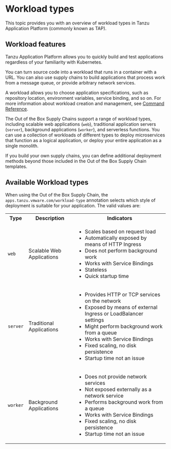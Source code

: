 # Workload types

This topic provides you with an overview of workload types in Tanzu Application Platform (commonly
known as TAP).

## Workload features

Tanzu Application Platform allows you to quickly build and test applications regardless of your familiarity with Kubernetes.

You can turn source code into a workload that runs in a container with a URL.
You can also use supply chains to build applications that process work from a message queue,
or provide arbitrary network services.

A workload allows you to choose application specifications, such as
repository location, environment variables, service binding, and so on.
For more information about workload creation and management, see
[Command Reference](../cli-plugins/apps/command-reference.md).

The Out of the Box Supply Chains support a range of workload types,
including scalable web applications (`web`), traditional application
servers (`server`), background applications (`worker`), and serverless
functions.  You can use a collection of workloads of different types
to deploy microservices that function as a logical application, or
deploy your entire application as a single monolith.

If you build your own supply chains, you can define additional
deployment methods beyond those included in the Out of the Box Supply Chain
templates.

## <a id="types"></a> Available Workload types

When using the Out of the Box Supply Chain, the `apps.tanzu.vmware.com/workload-type` annotation
selects which style of deployment is suitable for your application. The valid values are:

<table>
<tr>
  <th>Type</th>
  <th>Description</th>
  <th>Indicators</th>
</tr>
<tr>
  <td><code>web<code></td>
  <td>Scalable Web Applications</td>
  <td>
    <ul>
      <li>Scales based on request load
      <li>Automatically exposed by means of HTTP Ingress
      <li>Does not perform background work
      <li>Works with Service Bindings
      <li>Stateless
      <li>Quick startup time
    </ul>
  </td>
</tr>
<tr>
  <td><code>server<code></td>
  <td>Traditional Applications</td>
  <td>
    <ul>
      <li>Provides HTTP or TCP services on the network
      <li>Exposed by means of external Ingress or LoadBalancer settings
      <li>Might perform background work from a queue
      <li>Works with Service Bindings
      <li>Fixed scaling, no disk persistence
      <li>Startup time not an issue
    </ul>
  </td>
</tr>
<tr>
  <td><code>worker<code></td>
  <td>Background Applications</td>
  <td>
    <ul>
      <li>Does not provide network services
      <li>Not exposed externally as a network service
      <li>Performs background work from a queue
      <li>Works with Service Bindings
      <li>Fixed scaling, no disk persistence
      <li>Startup time not an issue
    </ul>
  </td>
</tr>
</table>
